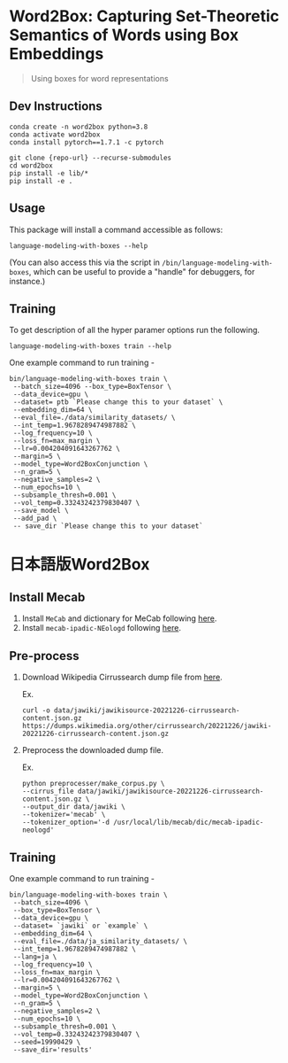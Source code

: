 # Word2Box: Capturing Set-Theoretic Semantics of Words using Box Embeddings
> Using boxes for word representations

## Dev Instructions
```
conda create -n word2box python=3.8
conda activate word2box
conda install pytorch==1.7.1 -c pytorch
```
```
git clone {repo-url} --recurse-submodules
cd word2box
pip install -e lib/*
pip install -e .
```
## Usage
This package will install a command accessible as follows:
```
language-modeling-with-boxes --help
```
(You can also access this via the script in `/bin/language-modeling-with-boxes`, which can be useful to provide a "handle" for debuggers, for instance.)

## Training
To get description of all the hyper paramer options run the following. 
```
language-modeling-with-boxes train --help
```
One example command to run training - 
```
bin/language-modeling-with-boxes train \
 --batch_size=4096 --box_type=BoxTensor \
 --data_device=gpu \
 --dataset= ptb `Please change this to your dataset` \
 --embedding_dim=64 \
 --eval_file=./data/similarity_datasets/ \
 --int_temp=1.9678289474987882 \
 --log_frequency=10 \
 --loss_fn=max_margin \
 --lr=0.004204091643267762 \
 --margin=5 \
 --model_type=Word2BoxConjunction \
 --n_gram=5 \
 --negative_samples=2 \
 --num_epochs=10 \
 --subsample_thresh=0.001 \
 --vol_temp=0.33243242379830407 \
 --save_model \
 --add_pad \
 -- save_dir `Please change this to your dataset` 
```

# 日本語版Word2Box

## Install Mecab
1. Install `MeCab` and dictionary for MeCab following [here](http://taku910.github.io/mecab/).
1. Install `mecab-ipadic-NEologd` following [here](https://github.com/neologd/mecab-ipadic-neologd#preparation-of-installing).
## Pre-process
1. Download Wikipedia Cirrussearch dump file from [here](https://dumps.wikimedia.org/other/cirrussearch/).

    Ex.
    ```
    curl -o data/jawiki/jawikisource-20221226-cirrussearch-content.json.gz https://dumps.wikimedia.org/other/cirrussearch/20221226/jawiki-20221226-cirrussearch-content.json.gz
    ```

1. Preprocess the downloaded dump file.

    Ex.
    ```
    python preprocesser/make_corpus.py \
    --cirrus_file data/jawiki/jawikisource-20221226-cirrussearch-content.json.gz \
    --output_dir data/jawiki \
    --tokenizer='mecab' \
    --tokenizer_option='-d /usr/local/lib/mecab/dic/mecab-ipadic-neologd'
    ```

## Training

One example command to run training -

```
bin/language-modeling-with-boxes train \
 --batch_size=4096 \
 --box_type=BoxTensor \
 --data_device=gpu \
 --dataset= `jawiki` or `example` \
 --embedding_dim=64 \
 --eval_file=./data/ja_similarity_datasets/ \
 --int_temp=1.9678289474987882 \
 --lang=ja \
 --log_frequency=10 \
 --loss_fn=max_margin \
 --lr=0.004204091643267762 \
 --margin=5 \
 --model_type=Word2BoxConjunction \
 --n_gram=5 \
 --negative_samples=2 \
 --num_epochs=10 \
 --subsample_thresh=0.001 \
 --vol_temp=0.33243242379830407 \
 --seed=19990429 \
 --save_dir='results'
 ```
